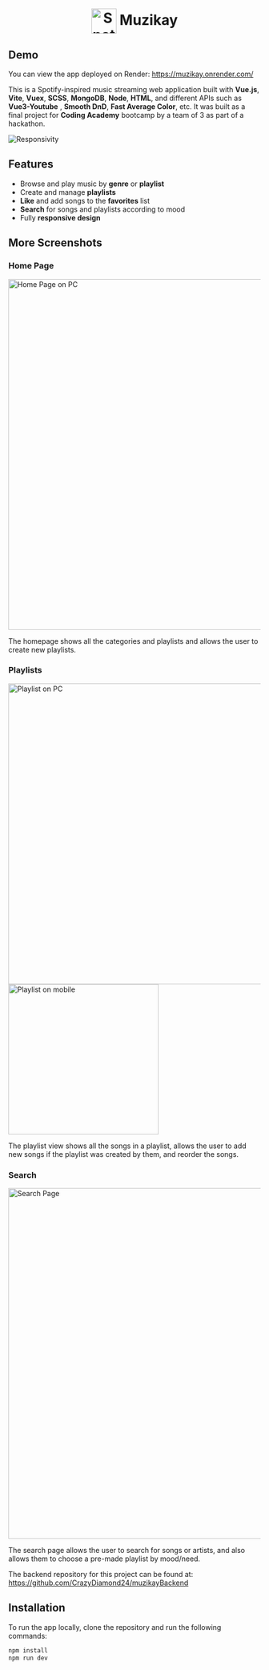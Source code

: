 <h1 align="center">
  <img src="https://cdn.freebiesupply.com/logos/large/2x/spotify-2-logo-png-transparent.png" alt="Spotify Logo" width="50" height="50" style="vertical-align: middle;"> Muzikay
</h1>


## Demo

You can view the app deployed on Render: https://muzikay.onrender.com/

This is a Spotify-inspired music streaming web application built with **Vue.js**, **Vite**, **Vuex**, **SCSS**, **MongoDB**, **Node**, **HTML**, and different APIs such as **Vue3-Youtube** , **Smooth DnD**, **Fast Average Color**, etc. It was built as a final project for **Coding Academy** bootcamp by a team of 3 as part of a hackathon.


![Responsivity](https://www.imagehost.at/images/2023/05/08/smartmockups_lhexldri-removebg-preview.png)


## Features

- Browse and play music by **genre** or **playlist**
- Create and manage **playlists**
- **Like** and add songs to the **favorites** list
- **Search** for songs and playlists according to mood
- Fully **responsive design**

## More Screenshots

### Home Page

<img src="https://i.ibb.co/728vB2H/Screenshot-2023-05-08-162908.png" alt="Home Page on PC" width="700">


The homepage shows all the categories and playlists and allows the user to create new playlists.

### Playlists

<div>
  <img src="https://www.imagehost.at/images/2023/05/08/Screenshot-2023-05-08-163316.png" alt="Playlist on PC" width="600" style="margin-right: 20px;">
  <img src="https://www.imagehost.at/images/2023/05/08/Screenshot_2023-05-08_163425-removebg-preview.png" alt="Playlist on mobile" height="300">
</div>


The playlist view shows all the songs in a playlist, allows the user to add new songs if the playlist was created by them, and reorder the songs.

### Search

<img src="https://i.ibb.co/T2gTj59/Screenshot-2023-05-08-163149.png" alt="Search Page" width="700">

The search page allows the user to search for songs or artists, and also allows them to choose a pre-made playlist by mood/need.


The backend repository for this project can be found at: 
https://github.com/CrazyDiamond24/muzikayBackend


## Installation

To run the app locally, clone the repository and run the following commands:

```bash
npm install
npm run dev
